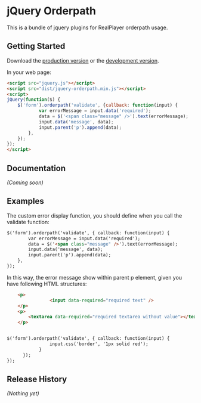 # jQuery Orderpath

This is a bundle of jquery plugins for RealPlayer orderpath usage.

## Getting Started
Download the [production version][min] or the [development version][max].

[min]: https://raw.github.com/deanyan/jquery-orderpath/master/dist/jquery-orderpath.min.js
[max]: https://raw.github.com/deanyan/jquery-orderpath/master/dist/jquery-orderpath.js

In your web page:

```html
<script src="jquery.js"></script>
<script src="dist/jquery-orderpath.min.js"></script>
<script>
jQuery(function($) {
	$('form').orderpath('validate', {callback: function(input) {
			var errorMessage = input.data('required');
			data = $('<span class="message" />').text(errorMessage);
			input.data('message', data);
			input.parent('p').append(data);
		},
	});
});
</script>
```

## Documentation
_(Coming soon)_

## Examples
The custom error display function, you should define when you call the validate function:
```html
$('form').orderpath('validate', { callback: function(input) {
		var errorMessage = input.data('required');
		data = $('<span class="message" />').text(errorMessage);
		input.data('message', data);
		input.parent('p').append(data);
	},
});
```

In this way, the error message show within parent p element, given you have following HTML structures:
```html
	<p>
                <input data-required="required text" />
	</p>
	<p>
		<textarea data-required="required textarea without value"></textarea>
	</p>


$('form').orderpath('validate', { callback: function(input) {
                input.css('border', '1px solid red');
	        }
	  });
});
```
## Release History
_(Nothing yet)_
